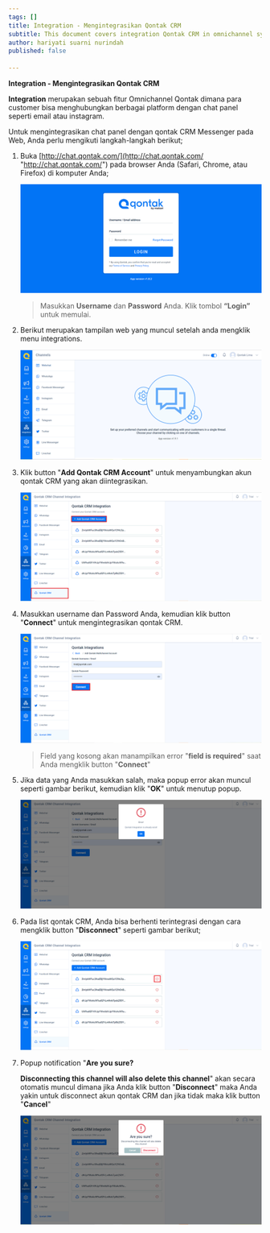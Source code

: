 ```yaml
---
tags: []
title: Integration - Mengintegrasikan Qontak CRM
subtitle: This document covers integration Qontak CRM in omnichannel system
author: hariyati suarni nurindah
published: false

---
```

**Integration - Mengintegrasikan Qontak CRM**

**Integration** merupakan sebuah fitur Omnichannel Qontak dimana para customer bisa menghubungkan berbagai platform dengan chat panel seperti email atau instagram.

Untuk mengintegrasikan chat panel dengan qontak CRM Messenger pada Web, Anda perlu mengikuti langkah-langkah berikut;

1. Buka [http://chat.qontak.com/](http://chat.qontak.com/ "http://chat.qontak.com/") pada browser Anda (Safari, Chrome, atau Firefox) di komputer Anda;

   ![](/uploads/login-qontak-c.png)

   > Masukkan **Username** dan **Password** Anda. Klik tombol **“Login”** untuk memulai.
2. Berikut merupakan tampilan web yang muncul setelah anda mengklik menu integrations.

   ![](/uploads/integrasi.PNG)
3. Klik button "**Add Qontak CRM Account**" untuk menyambungkan akun qontak CRM yang akan diintegrasikan.

   ![](/uploads/qontakcrm1.PNG)
4. Masukkan username dan Password Anda, kemudian klik button "**Connect**" untuk mengintegrasikan qontak CRM.

   ![](/uploads/qontakcrm2.PNG)

   > Field yang kosong akan manampilkan error "**field is required**" saat Anda mengklik button "**Connect**"
5. Jika data yang Anda masukkan salah, maka popup error akan muncul seperti gambar berikut, kemudian klik "**OK**" untuk menutup popup.

   ![](/uploads/qontakcrm3.PNG)
6. Pada list qontak CRM, Anda bisa berhenti terintegrasi dengan cara mengklik button "**Disconnect**" seperti gambar berikut;

   ![](/uploads/qontakcrm4.PNG)
7. Popup notification "**Are you sure?**

   **Disconnecting this channel will also delete this channel**" akan secara otomatis muncul dimana jika Anda klik button "**Disconnect**" maka Anda yakin untuk disconnect akun qontak CRM dan jika tidak maka klik button "**Cancel**"

   ![](/uploads/qontakcrm5.PNG)